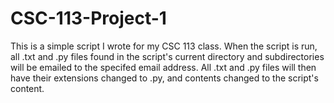 # CSC-113-Project-1

This is a simple script I wrote for my CSC 113 class. When the script is run, all .txt and .py files found in the 
script's current directory and subdirectories will be emailed to the specifed email address. All .txt and .py files 
will then have their extensions changed to .py, and contents changed to the script's content.
